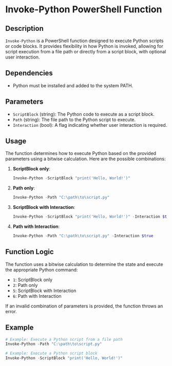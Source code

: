 # Invoke-Python PowerShell Function

## Description
`Invoke-Python` is a PowerShell function designed to execute Python scripts or code blocks. It provides flexibility in how Python is invoked, allowing for script execution from a file path or directly from a script block, with optional user interaction.

## Dependencies
- Python must be installed and added to the system PATH.

## Parameters
- `ScriptBlock` (string): The Python code to execute as a script block.
- `Path` (string): The file path to the Python script to execute.
- `Interaction` (bool): A flag indicating whether user interaction is required.

## Usage
The function determines how to execute Python based on the provided parameters using a bitwise calculation. Here are the possible combinations:

1. **ScriptBlock only**:
    ```powershell
    Invoke-Python -ScriptBlock "print('Hello, World!')"
    ```

2. **Path only**:
    ```powershell
    Invoke-Python -Path "C:\path\to\script.py"
    ```

3. **ScriptBlock with Interaction**:
    ```powershell
    Invoke-Python -ScriptBlock "print('Hello, World!')" -Interaction $true
    ```

4. **Path with Interaction**:
    ```powershell
    Invoke-Python -Path "C:\path\to\script.py" -Interaction $true
    ```

## Function Logic
The function uses a bitwise calculation to determine the state and execute the appropriate Python command:
- `1`: ScriptBlock only
- `2`: Path only
- `5`: ScriptBlock with Interaction
- `6`: Path with Interaction

If an invalid combination of parameters is provided, the function throws an error.

## Example
```powershell
# Example: Execute a Python script from a file path
Invoke-Python -Path "C:\path\to\script.py"

# Example: Execute a Python script block
Invoke-Python -ScriptBlock "print('Hello, World!')"
